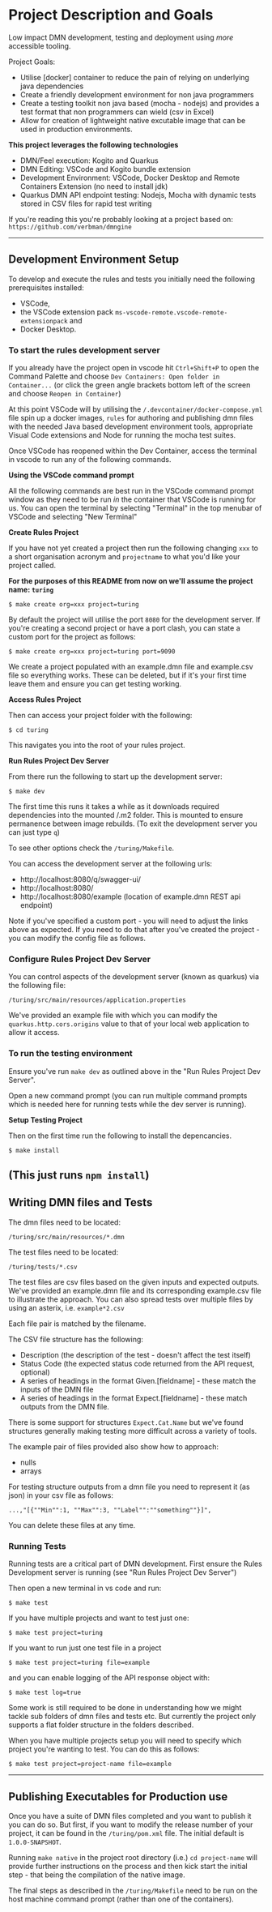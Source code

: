 # Project Description and Goals

Low impact DMN development, testing and deployment using *more* accessible tooling.

Project Goals:
 - Utilise [docker] container to reduce the pain of relying on underlying java dependencies
 - Create a friendly development environment for non java programmers
 - Create a testing toolkit non java based (mocha - nodejs) and provides a test format that non programmers can wield (csv in Excel)
 - Allow for creation of lightweight native excutable image that can be used in production environments.

**This project leverages the following technologies**

 - DMN/Feel execution: Kogito and Quarkus
 - DMN Editing: VSCode and Kogito bundle extension
 - Development Environment: VSCode, Docker Desktop and Remote Containers Extension (no need to install jdk)
 - Quarkus DMN API endpoint testing: Nodejs, Mocha with dynamic tests stored in CSV files for rapid test writing

 If you're reading this you're probably looking at a project based on: `https://github.com/verbman/dmngine`

---

## Development Environment Setup

To develop and execute the rules and tests you initially need the following prerequisites installed:
 - VSCode,
 - the VSCode extension pack `ms-vscode-remote.vscode-remote-extensionpack` and
 - Docker Desktop.


### To start the rules development server

If you already have the project open in vscode hit `Ctrl+Shift+P` to open the Command Palette and choose `Dev Containers: Open folder in Container...` 
(or click the green angle brackets bottom left of the screen and choose `Reopen in Container`)

At this point VSCode will by utilising the `/.devcontainer/docker-compose.yml` file spin up a docker images, `rules` for authoring and publishing dmn files with the needed Java based development environment tools, appropriate Visual Code extensions and Node for running the mocha test suites.

Once VSCode has reopened within the Dev Container, access the terminal in vscode to run any of the following commands.

**Using the VSCode command prompt**

All the following commands are best run in the VSCode command prompt window as they need to be run *in* the container that VSCode is running for us.
You can open the terminal by selecting "Terminal" in the top menubar of VSCode and selecting "New Terminal"

**Create Rules Project**

If you have not yet created a project then run the following changing `xxx` to a short organisation acronym and `projectname` to what you'd like your project called.

**For the purposes of this README from now on we'll assume the project name: `turing`**
```
$ make create org=xxx project=turing
```
By default the project will utilise the port `8080` for the development server. If you're creating a second project or have a port clash, you can state a custom port for the project as follows:
```
$ make create org=xxx project=turing port=9090
```
We create a project populated with an example.dmn file and example.csv file so everything works. These can be deleted, but if it's your first time leave them and ensure you can get testing working.

**Access Rules Project**

Then can access your project folder with the following:
```
$ cd turing
```
This navigates you into the root of your rules project.

**Run Rules Project Dev Server**

From there run the following to start up the development server:

```
$ make dev
```
The first time this runs it takes a while as it downloads required dependencies into the mounted /.m2 folder. This is mounted to ensure permanence between image rebuilds.
(To exit the development server you can just type `q`)

To see other options check the `/turing/Makefile`.

You can access the development server at the following urls:
 - http://localhost:8080/q/swagger-ui/
 - http://localhost:8080/
 - http://localhost:8080/example (location of example.dmn REST api endpoint)

Note if you've specified a custom port - you will need to adjust the links above as expected. If you need to do that after you've created the project - you can modify the config file as follows.


### Configure Rules Project Dev Server

You can control aspects of the development server (known as quarkus) via the following file:
```
/turing/src/main/resources/application.properties
```
We've provided an example file with which you can modify the `quarkus.http.cors.origins` value to that of your local web application to allow it access.



### To run the testing environment

Ensure you've run `make dev` as outlined above in the "Run Rules Project Dev Server".

Open a new command prompt (you can run multiple command prompts which is needed here for running tests while the dev server is running).


**Setup Testing Project**

Then on the first time run the following to install the depencancies.
```
$ make install
```
(This just runs `npm install`)
---


## Writing DMN files and Tests

The dmn files need to be located:
```
/turing/src/main/resources/*.dmn
```

The test files need to be located:
```
/turing/tests/*.csv
```

The test files are csv files based on the given inputs and expected outputs.
We've provided an example.dmn file and its corresponding example.csv file to illustrate the approach.
You can also spread tests over multiple files by using an asterix, i.e. `example*2.csv`

Each file pair is matched by the filename.

The CSV file structure has the following:
 - Description (the description of the test - doesn't affect the test itself)
 - Status Code (the expected status code returned from the API request, optional)
 - A series of headings in the format Given.[fieldname] - these match the inputs of the DMN file
 - A series of headings in the format Expect.[fieldname] - these match outputs from the DMN file.

There is some support for structures `Expect.Cat.Name` but we've found structures generally making testing more difficult across a variety of tools.
 
The example pair of files provided also show how to approach:
 - nulls
 - arrays

 For testing structure outputs from a dmn file you need to represent it (as json) in your csv file as follows:
 ```
 ...,"[{""Min"":1, ""Max"":3, ""Label"":""something""}]",
 ```

 You can delete these files at any time.

### Running Tests

Running tests are a critical part of DMN development. First ensure the Rules Development server is running (see "Run Rules Project Dev Server")

Then open a new terminal in vs code and run:

```
$ make test
```
If you have multiple projects and want to test just one:
```
$ make test project=turing
```
If you want to run just one test file in a project
```
$ make test project=turing file=example
```
and you can enable logging of the API response object with:
```
$ make test log=true
```
Some work is still required to be done in understanding how we might tackle sub folders of dmn files and tests etc. But currently the project only supports a flat folder structure in the folders described.

When you have multiple projects setup you will need to specify which project you're wanting to test. You can do this as follows:
```
$ make test project=project-name file=example
```


---



## Publishing Executables for Production use


Once you have a suite of DMN files completed and you want to publish it you can do so.  But first, if you want to modify the release number of your project, it can be found in the `/turing/pom.xml` file. The initial default is `1.0.0-SNAPSHOT`.

Running `make native` in the project root directory (i.e.) `cd project-name` will provide further instructions on the process and then kick start the initial step - that being the compilation of the native image.

The final steps as described in the `/turing/Makefile` need to be run on the host machine command prompt (rather than one of the containers).